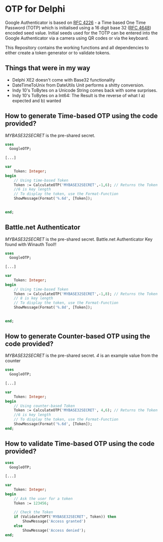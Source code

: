 OTP for Delphi
================

Google Authenticator is based on [RFC 4226](http://www.ietf.org/rfc/rfc4226.txt) - a Time based One Time Password (TOTP) which is initialised using a 16 digit base 32 ([RFC 4648](http://tools.ietf.org/html/rfc4648)) encoded seed value. Initial seeds used for the TOTP can be entered into the Google Authenticator via a camera using QR codes or via the keyboard.

This Repository contains the working functions and all dependencies to either create a token generator or to validate tokens.

Things that were in my way
--------------------------

- Delphi XE2 doesn't come with Base32 functionality
- DateTimeToUnix from DateUtils Unit performs a shitty conversion.
- Indy 10's ToBytes on a Unicode String comes back with some surprises.
- Indy 10's ToBytes on a Int64: The Result is the reverse of what I a) expected and b) wanted


How to generate Time-based OTP using the code provided?
-------------------------------------------------------
_MYBASE32SECRET_ is the pre-shared secret.

```Pascal
uses
  GoogleOTP;
  
[...]

var
	Token: Integer;
begin
	// Using time-based Token
	Token := CalculateOTP('MYBASE32SECRET',-1,6); // Returns the Token as Integer;
	//6 is key length
	// To display the token, use the Format-Function
	ShowMessage(Format('%.6d', [Token]);
	
	
end;
```

Battle.net Authenticator
------------------------------------------------------------
_MYBASE32SECRET_ is the pre-shared secret.
Battle.net Authenticator Key found with Winauth Tool!!

```Pascal
uses
  GoogleOTP;
  
[...]

var
	Token: Integer;
begin
	// Using time-based Token
	Token := CalculateOTP('MYBASE32SECRET',-1,8); // Returns the Token as Integer;
	// 8 is key length
	// To display the token, use the Format-Function
	ShowMessage(Format('%.8d', [Token]);
	
	
end;
```




How to generate Counter-based OTP using the code provided?
-------------------------------------------------------
_MYBASE32SECRET_ is the pre-shared secret.
_4_ is an example value from the counter

```Pascal
uses
  GoogleOTP;
  
[...]

var
	Token: Integer;
begin
	// Using counter-based Token
	Token := CalculateOTP('MYBASE32SECRET', 4,6); // Returns the Token as Integer;
	//6 is key length
	// To display the token, use the Format-Function
	ShowMessage(Format('%.6d', [Token]);
end;
```



How to validate Time-based OTP using the code provided?
-------------------------------------------------------

```Pascal
uses
  GoogleOTP;
  
[...]

var
	Token: Integer;
begin
	// Ask the user for a token
	Token := 123456;
	
	// Check the Token
	if (ValidateTOPT('MYBASE32SECRET', Token)) then
		ShowMessage('Access granted')
	else
		ShowMessage('Access denied');
end;
```
